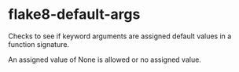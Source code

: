 # flake8-default-args

Checks to see if keyword arguments are assigned default values in a function signature.

An assigned value of None is allowed or no assigned value.
